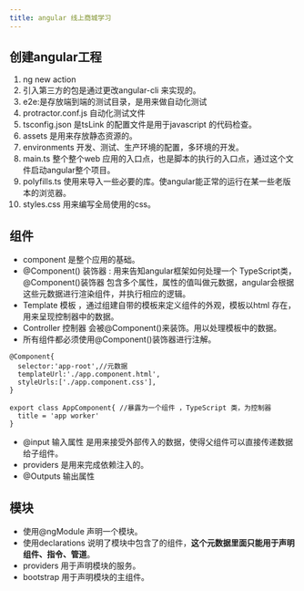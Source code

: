 ```yaml
---
title: angular 线上商城学习
---
```


## 创建angular工程
1. ng new action
2. 引入第三方的包是通过更改angular-cli 来实现的。
3. e2e:是存放端到端的测试目录，是用来做自动化测试
4. protractor.conf.js 自动化测试文件
5. tsconfig.json 是tsLink 的配置文件是用于javascript 的代码检查。
5. assets 是用来存放静态资源的。
6. environments 开发、测试、生产环境的配置，多环境的开发。
7. main.ts 整个整个web 应用的入口点，也是脚本的执行的入口点，通过这个文件启动angular整个项目。
8. polyfills.ts 使用来导入一些必要的库。使angular能正常的运行在某一些老版本的浏览器。
9. styles.css 用来编写全局使用的css。

## 组件
- component 是整个应用的基础。
- @Component() 装饰器 : 用来告知angular框架如何处理一个  TypeScript类， @Component()装饰器 包含多个属性，属性的值叫做元数据，angular会根据这些元数据进行渲染组件，并执行相应的逻辑。
- Template 模板 ，通过组建自带的模板来定义组件的外观，模板以html 存在，用来呈现控制器中的数据。
- Controller 控制器 会被@Component()来装饰。用以处理模板中的数据。
- 所有组件都必须使用@Component()装饰器进行注解。
```angular
@Component{
  selector:'app-root',//元数据
  templateUrl:'./app.component.html',
  styleUrls:['./app.component.css'],
}

export class AppComponent{ //暴露为一个组件 ，TypeScript 类，为控制器
  title = 'app worker' 
}
```
- @input 输入属性 是用来接受外部传入的数据，使得父组件可以直接传递数据给子组件。
- providers 是用来完成依赖注入的。
- @Outputs 输出属性

## 模块
- 使用@ngModule 声明一个模块。
- 使用declarations 说明了模块中包含了的组件，**这个元数据里面只能用于声明组件、指令、管道**。
- providers 用于声明模块的服务。
- bootstrap 用于声明模块的主组件。

<!-- 2-3 -->